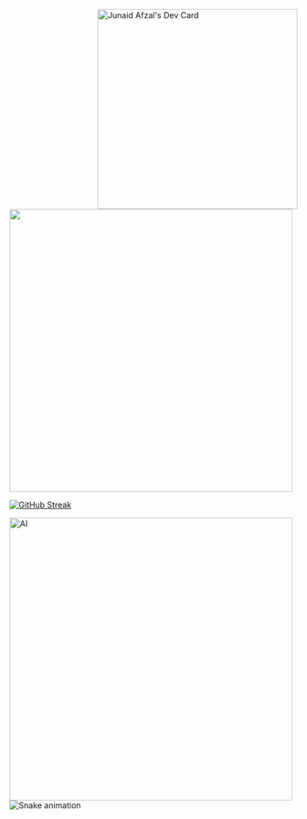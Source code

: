 <a href="https://app.daily.dev/ImJunaidAfzal"><img align="right" src="https://api.daily.dev/devcards/d639079782a949158f0f1784f39bf870.png?r=9wo" width="350" alt="Junaid Afzal's Dev Card"/></a> 

<img src="https://github-readme-stats.vercel.app/api?username=imjunaidafzal&show_icons=true&theme=dark" width="495">


[![GitHub Streak](https://github-readme-streak-stats.herokuapp.com?user=imjunaidafzal&theme=dark&ring=DD2727)](https://git.io/streak-stats)

<img align="left" src="https://github.com/imJunaidAfzal/imJunaidAfzal/blob/main/Ai_.gif" width="495" alt="AI"/> 


![Snake animation](https://github.com/imJunaidAfzal/imJunaidAfzal/blob/output/github-contribution-grid-snake.svg)
